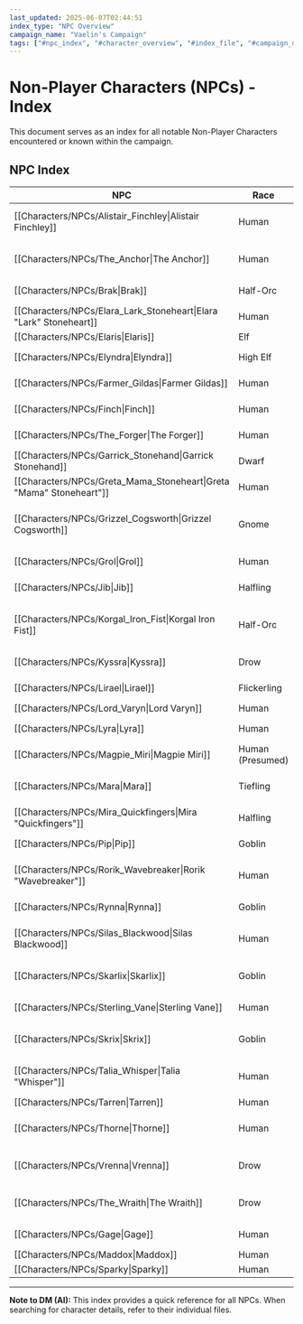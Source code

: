 ```yaml
---
last_updated: 2025-06-07T02:44:51
index_type: "NPC Overview"
campaign_name: "Vaelin's Campaign"
tags: ["#npc_index", "#character_overview", "#index_file", "#campaign_data", "#character_list", "#allies", "#enemies", "#contacts"]
---
```

# Non-Player Characters (NPCs) - Index

This document serves as an index for all notable Non-Player Characters encountered or known within the campaign.

## NPC Index

| NPC                                                                 | Race             | Role                                          | Faction                                                       | Primary Location                                                                                                 |
| ------------------------------------------------------------------- | ---------------- | --------------------------------------------- | ------------------------------------------------------------- | ---------------------------------------------------------------------------------------------------------------- |
| [[Characters/NPCs/Alistair_Finchley\|Alistair Finchley]]            | Human            | Specialist Linguist/Magical Item ID           | Independent                                                   | [[Locations/Alistair_Finchleys_Study\|Alistair Finchley's Study]]                                                |
| [[Characters/NPCs/The_Anchor\|The Anchor]]                          | Human            | Harbor Syndicate Mastermind                   | [[Factions/Harbor_Syndicate\|Harbor Syndicate]]               | [[Locations/Syndicate_Warehouse\|Syndicate Warehouse]]                                                           |
| [[Characters/NPCs/Brak\|Brak]]                                      | Half-Orc         | Syndicate Thug / Enforcer                     | [[Factions/Harbor_Syndicate\|Harbor Syndicate]]               | [[Locations/Crow's_Nest\|Crow's_Nest]]                                                                           |
| [[Characters/NPCs/Elara_Lark_Stoneheart\|Elara "Lark" Stoneheart]]  | Human            | Tavern Server / Informant                     | None                                                          | [[Locations/Rusty_Anchor\|Rusty Anchor]]                                                                         |
| [[Characters/NPCs/Elaris\|Elaris]]                                  | Elf              | Arcane Sage                                   | Independent                                                   | [[Locations/Shaded_Lantern\|Shaded Lantern]]                                                                     |
| [[Characters/NPCs/Elyndra\|Elyndra]]                                | High Elf         | Society Elder / Vaelin's Mentor               | [[Factions/The_Society\|The Society]]                         | [[Locations/Starfall_Manor\|Starfall Manor]]                                                                     |
| [[Characters/NPCs/Farmer_Gildas\|Farmer Gildas]]                    | Human            | Farmer                                        | None                                                          | [[Locations/Beyond_Duskhaven\|Beyond Duskhaven]]                                                                 |
| [[Characters/NPCs/Finch\|Finch]]                                    | Human            | Leader of the Ratlings                        | [[Factions/Ratlings\|Ratlings]]                               | [[Locations/Shadow_Quarter\|Shadow Quarter]]                                                                     |
| [[Characters/NPCs/The_Forger\|The Forger]]                          | Human            | Master Forger / Document Faker                | [[Factions/Harbor_Syndicate\|Harbor Syndicate]]               | [[Locations/Docks\|Docks]]                                                                                       |
| [[Characters/NPCs/Garrick_Stonehand\|Garrick Stonehand]]            | Dwarf            | Merchant                                      | Independent                                                   | [[Locations/Market_Square\|Market Square]]                                                                       |
| [[Characters/NPCs/Greta_Mama_Stoneheart\|Greta "Mama" Stoneheart"]] | Human            | Tavern Proprietor                             | None                                                          | [[Locations/Rusty_Anchor\|Rusty Anchor]]                                                                         |
| [[Characters/NPCs/Grizzel_Cogsworth\|Grizzel Cogsworth]]            | Gnome            | Arcane Curios & Clockwork Emporium Proprietor | None                                                          | [[Locations/Duskhaven\|Duskhaven]], near [[Locations/Market_Square\|Market Square]] and [[Locations/Veil\|Veil]] |
| [[Characters/NPCs/Grol\|Grol]]                                      | Human            | Gang Muscle / Bruiser                         | [[Characters/NPCs/Magpie_Miri\|Magpie Miri]]'s gang           | [[Locations/Old_Fishery\|Old Fishery]] / [[Locations/Docks\|Docks]]                                              |
| [[Characters/NPCs/Jib\|Jib]]                                        | Halfling         | Nightshade Guild Lookout                      | [[Factions/Nightshade_Guild\|Nightshade Guild]]               | [[Locations/Whispering_Door\|Whispering Door]]                                                                   |
| [[Characters/NPCs/Korgal_Iron_Fist\|Korgal Iron Fist]]              | Half-Orc         | Harbor Syndicate Chief Lieutenant / Enforcer  | [[Factions/Harbor_Syndicate\|Harbor Syndicate]]               | [[Locations/Syndicate_Warehouse\|Syndicate Warehouse]]                                                           |
| [[Characters/NPCs/Kyssra\|Kyssra]]                                  | Drow             | Nightshade Guild Lookout                      | [[Factions/Nightshade_Guild\|Nightshade Guild]]               | [[Locations/Whispering_Door\|Whispering Door]]                                                                   |
| [[Characters/NPCs/Lirael\|Lirael]]                                  | Flickerling      | Familiar                                      | None (Bound to [[Characters/PCs/Vaelin_Shadowleaf\|Vaelin]])  | [[Characters/PCs/Vaelin_Shadowleaf\|Vaelin Shadowleaf]]                                                          |
| [[Characters/NPCs/Lord_Varyn\|Lord Varyn]]                          | Human            | Corrupt Noble                                 | [[Factions/The_Society\|The Society]]                         | [[Locations/Noble_District\|Noble District]]                                                                     |
| [[Characters/NPCs/Lyra\|Lyra]]                                      | Human            | Arcane Shop Assistant                         | None                                                          | [[Locations/Shaded_Lantern\|Shaded Lantern]]                                                                     |
| [[Characters/NPCs/Magpie_Miri\|Magpie Miri]]                        | Human (Presumed) | Gang Leader                                   | [[Characters/NPCs/Magpie_Miri\|Magpie Miri]]'s gang           | [[Locations/Old_Fishery\|Old Fishery]] / [[Locations/Docks\|Docks]]                                              |
| [[Characters/NPCs/Mara\|Mara]]                                      | Tiefling         | Nightshade Guild Elder (Magic)                | [[Factions/Nightshade_Guild\|Nightshade Guild]]               | [[Locations/Veil\|Veil]]                                                                                         |
| [[Characters/NPCs/Mira_Quickfingers\|Mira "Quickfingers"]]          | Halfling         | Fence                                         | [[Factions/Nightshade_Guild\|Nightshade Guild]] / Independent | [[Locations/Market_Square\|Market Square]]                                                                       |
| [[Characters/NPCs/Pip\|Pip]]                                        | Goblin           | Gang Lackey / Skirmisher                      | [[Characters/NPCs/Magpie_Miri\|Magpie Miri]]'s gang           | [[Locations/Old_Fishery\|Old Fishery]] / [[Locations/Docks\|Docks]]                                              |
| [[Characters/NPCs/Rorik_Wavebreaker\|Rorik "Wavebreaker"]]          | Human            | Smuggler                                      | Independent / [[Factions/Harbor_Syndicate\|Harbor Syndicate]] | [[Locations/Docks\|Docks]]                                                                                       |
| [[Characters/NPCs/Rynna\|Rynna]]                                    | Goblin           | Nightshade Guild Fence                        | [[Factions/Nightshade_Guild\|Nightshade Guild]]               | [[Locations/Whispering_Door\|Whispering Door]]                                                                   |
| [[Characters/NPCs/Silas_Blackwood\|Silas Blackwood]]                | Human            | Jeweler / Dealer in Specialty Goods           | Independent                                                   | [[Locations/Blackwood's_Baubles\|Blackwood's Baubles]]                                                           |
| [[Characters/NPCs/Skarlix\|Skarlix]]                                | Goblin           | Harbor Syndicate Loan Shark                   | [[Factions/Harbor_Syndicate\|Harbor Syndicate]]               | [[Locations/Crow's_Nest\|Crow's Nest]]                                                                           |
| [[Characters/NPCs/Sterling_Vane\|Sterling Vane]]                    | Human            | Gambling Den Proprietor                       | None                                                          | [[Locations/The_Crimson_Coin\|The Crimson Coin]]                                                                 |
| [[Characters/NPCs/Skrix\|Skrix]]                                    | Goblin           | Harbor Syndicate Courier                      | [[Factions/Harbor_Syndicate\|Harbor Syndicate]]               | [[Locations/Syndicate_Warehouse\|Syndicate Warehouse]]                                                           |
| [[Characters/NPCs/Talia_Whisper\|Talia "Whisper"]]                  | Human            | Society Operative / Mission Contact           | [[Factions/The_Society\|The Society]]                         | [[Locations/Drunken_Raven\|Drunken Raven]]                                                                       |
| [[Characters/NPCs/Tarren\|Tarren]]                                  | Human            | Tavern Bouncer                                | [[Factions/The_Society\|The Society]]                         | [[Locations/Drunken_Raven\|Drunken Raven]]                                                                       |
| [[Characters/NPCs/Thorne\|Thorne]]                                  | Human            | Nightshade Guild Elder (Espionage)            | [[Factions/Nightshade_Guild\|Nightshade Guild]]               | [[Locations/Veil\|Veil]]                                                                                         |
| [[Characters/NPCs/Vrenna\|Vrenna]]                                  | Drow             | Nightshade Guild Elder (Heists)               | [[Factions/Nightshade_Guild\|Nightshade Guild]]               | [[Locations/Whispering_Door\|Whispering Door]]                                                                   |
| [[Characters/NPCs/The_Wraith\|The Wraith]]                          | Drow             | Guildmaster of the Nightshade Guild           | [[Factions/Nightshade_Guild\|Nightshade Guild]]               | [[Locations/Veil\|Veil]]                                                                                         |
| [[Characters/NPCs/Gage\|Gage]]                                      | Human            | Former Gang Leader | Rust Dogs (former)       |  Rust Dogs Gang                                               | [[Locations/Old_Ruins\|Old Ruins]]                                                                               |
| [[Characters/NPCs/Maddox\|Maddox]]                                  | Human            | Thug / Enforcer | Rust Dogs (former)          |  Rust Dogs Gang                                               | [[Locations/Docks\|The Docks]]                                                                                   |
| [[Characters/NPCs/Sparky\|Sparky]]                                  | Human            | Tinker | Rust Dogs (former)                   |  Rust Dogs Gang                                               | [[Locations/Shadow_Quarter\|Shadow Quarter]]                                                                     |

---
**Note to DM (AI):** This index provides a quick reference for all NPCs. When searching for character details, refer to their individual files.